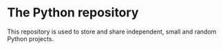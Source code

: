 # The Python repository
This repository is used to store and share independent, small and random Python projects.
